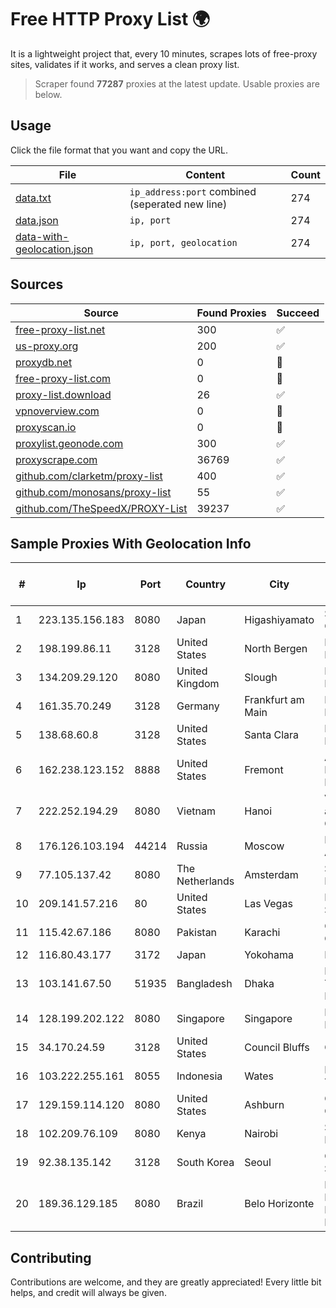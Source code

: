 
# Free HTTP Proxy List 🌍

It is a lightweight project that, every 10 minutes, scrapes lots of free-proxy sites, validates if it works, and serves a clean proxy list.


> Scraper found **77287** proxies at the latest update. Usable proxies are below.

## Usage

Click the file format that you want and copy the URL.


|File|Content|Count|
|----|-------|-----|
|[data.txt](https://raw.githubusercontent.com/themiralay/Proxy-List-World/master/data.txt)|`ip_address:port` combined (seperated new line)|274|
|[data.json](https://raw.githubusercontent.com/themiralay/Proxy-List-World/master/data.json)|`ip, port`|274|
|[data-with-geolocation.json](https://raw.githubusercontent.com/themiralay/Proxy-List-World/master/data-with-geolocation.json)|`ip, port, geolocation`|274|

## Sources

|Source|Found Proxies|Succeed|
|------|-------------|-------|
|[free-proxy-list.net](https://free-proxy-list.net)|300|✅|
|[us-proxy.org](https://www.us-proxy.org)|200|✅|
|[proxydb.net](http://proxydb.net)|0|🚫|
|[free-proxy-list.com](https://free-proxy-list.com/?page=&port=&type%5B%5D=http&type%5B%5D=https&up_time=0&search=Search)|0|🚫|
|[proxy-list.download](https://www.proxy-list.download/HTTP)|26|✅|
|[vpnoverview.com](https://vpnoverview.com/privacy/anonymous-browsing/free-proxy-servers)|0|🚫|
|[proxyscan.io](https://www.proxyscan.io)|0|🚫|
|[proxylist.geonode.com](https://proxylist.geonode.com/api/proxy-list?limit=300&page=1&sort_by=lastChecked&sort_type=desc&protocols=http,https)|300|✅|
|[proxyscrape.com](https://api.proxyscrape.com/v2/?request=displayproxies&protocol=http&timeout=10000&country=all&ssl=all&anonymity=all)|36769|✅|
|[github.com/clarketm/proxy-list](https://raw.githubusercontent.com/clarketm/proxy-list/master/proxy-list-raw.txt)|400|✅|
|[github.com/monosans/proxy-list](https://raw.githubusercontent.com/monosans/proxy-list/main/proxies/http.txt)|55|✅|
|[github.com/TheSpeedX/PROXY-List](https://raw.githubusercontent.com/TheSpeedX/PROXY-List/master/http.txt)|39237|✅|


## Sample Proxies With Geolocation Info

|#|Ip|Port|Country|City|Internet Service Provider|
|-|--|----|-------|----|-------------------------|
|1|223.135.156.183|8080|Japan|Higashiyamato|So-net Corporation|
|2|198.199.86.11|3128|United States|North Bergen|DigitalOcean, LLC|
|3|134.209.29.120|8080|United Kingdom|Slough|DigitalOcean, LLC|
|4|161.35.70.249|3128|Germany|Frankfurt am Main|DigitalOcean, LLC|
|5|138.68.60.8|3128|United States|Santa Clara|DigitalOcean, LLC|
|6|162.238.123.152|8888|United States|Fremont|AT&T Enterprises, LLC|
|7|222.252.194.29|8080|Vietnam|Hanoi|VietNam Post and Telecom Corporation|
|8|176.126.103.194|44214|Russia|Moscow|Miglovets Egor Andreevich|
|9|77.105.137.42|8080|The Netherlands|Amsterdam|Servers Tech Fzco|
|10|209.141.57.216|80|United States|Las Vegas|FranTech Solutions|
|11|115.42.67.186|8080|Pakistan|Karachi|Connect Communication|
|12|116.80.43.177|3172|Japan|Yokohama|InfoSphere|
|13|103.141.67.50|51935|Bangladesh|Dhaka|Link3 Technologies Limited|
|14|128.199.202.122|8080|Singapore|Singapore|DigitalOcean, LLC|
|15|34.170.24.59|3128|United States|Council Bluffs|Google LLC|
|16|103.222.255.161|8055|Indonesia|Wates|PT Iktiar Doa Tawakal|
|17|129.159.114.120|8080|United States|Ashburn|Oracle Corporation|
|18|102.209.76.109|8080|Kenya|Nairobi|Safhome Fibre Limited|
|19|92.38.135.142|3128|South Korea|Seoul|G-Core Labs S.A.|
|20|189.36.129.185|8080|Brazil|Belo Horizonte|BL PROVEDOR DE ACESSO A INTERNET LTDA|



## Contributing

Contributions are welcome, and they are greatly appreciated! Every
little bit helps, and credit will always be given.

